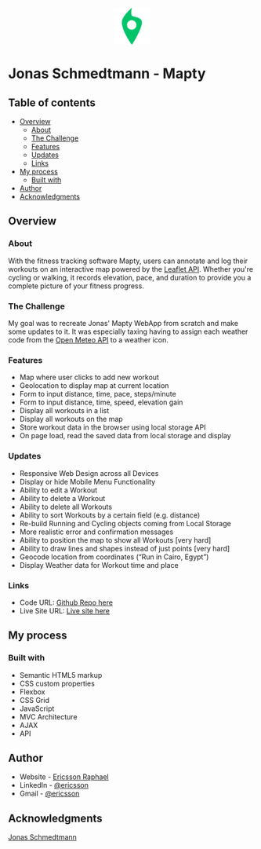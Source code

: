 <!-- PROJECT LOGO -->
<br />
<div align="center">
  <a href="https://ericsson-mapty.netlify.app/">
    <img src="./icon.png" alt="Logo" height="75">
    
  </a>
</div>

# Jonas Schmedtmann - Mapty

## Table of contents

- [Overview](#overview)
  - [About](#about)
  - [The Challenge](#the-challenge)
  - [Features](#features)
  - [Updates](#updates)
  - [Links](#links)
- [My process](#my-process)
  - [Built with](#built-with)
- [Author](#author)
- [Acknowledgments](#acknowledgments)

## Overview

### About

With the fitness tracking software Mapty, users can annotate and log their workouts on an interactive map powered by the [Leaflet API](https://leafletjs.com/index.html). Whether you're cycling or walking, it records elevation, pace, and duration to provide you a complete picture of your fitness progress.

### The Challenge

My goal was to recreate Jonas' Mapty WebApp from scratch and make some updates to it. It was especially taxing having to assign each weather code from the [Open Meteo API](https://open-meteo.com/) to a weather icon.

### Features

- Map where user clicks to add new workout
- Geolocation to display map at current location
- Form to input distance, time, pace, steps/minute
- Form to input distance, time, speed, elevation gain
- Display all workouts in a list
- Display all workouts on the map
- Store workout data in the browser using local storage API
- On page load, read the saved data from local storage and display

### Updates

- Responsive Web Design across all Devices
- Display or hide Mobile Menu Functionality
- Ability to edit a Workout
- Ability to delete a Workout
- Ability to delete all Workouts
- Ability to sort Workouts by a certain field (e.g. distance)
- Re-build Running and Cycling objects coming from Local Storage
- More realistic error and confirmation messages
- Ability to position the map to show all Workouts [very hard]
- Ability to draw lines and shapes instead of just points [very hard]
- Geocode location from coordinates (“Run in Cairo, Egypt”)
- Display Weather data for Workout time and place

### Links

- Code URL: [Github Repo here](https://github.com/gitEricsson/Mapty)
- Live Site URL: [Live site here](https://ericsson-mapty.netlify.app/)

## My process

### Built with

- Semantic HTML5 markup
- CSS custom properties
- Flexbox
- CSS Grid
- JavaScript
- MVC Architecture
- AJAX
- API

## Author

- Website - [Ericsson Raphael](https://github.com/gitEricsson)
- LinkedIn - [@ericsson](www.linkedin.com/in/ericssonraphael)
- Gmail - [@ericsson](ericssonraphael@gmail.com)

## Acknowledgments

[Jonas Schmedtmann](https://github.com/jonasschmedtmann)
